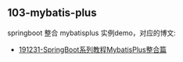 ## 103-mybatis-plus

springboot 整合 mybatisplus 实例demo，对应的博文:

- [191231-SpringBoot系列教程MybatisPlus整合篇](http://spring.hhui.top/spring-blog/2019/12/31/191231-SpringBoot%E7%B3%BB%E5%88%97%E6%95%99%E7%A8%8BMybatisPlus%E6%95%B4%E5%90%88%E7%AF%87/)